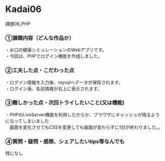 # Kadai06
課題06_PHP

<h3>①課題内容（どんな作品か）</h3>
・お口の健康シミュレーションのWebアプリです。<br>
・今回は、PHPでログイン機能を作成しました。<br>


<h3>②工夫した点・こだわった点</h3>
・ログイン情報を入力後、mysqlへデータが保存されます。<br>
・ログイン後、名前情報が右上に表示されます。

<h3>③難しかった点・次回トライしたいこと(又は機能)</h3>
・PHPのLiveServer機能を利用したからか、ブラウザにキャッシュが残るようになってしまいました<br>
　画面を変化させてもCSSを変更しても画面が変わらずに1日が終わりました。。<br>


<h3>④質問・疑問・感想、シェアしたいtips等なんでも</h3>
特になし